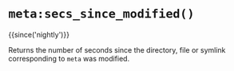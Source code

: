 # `meta:secs_since_modified()`

{{since('nightly')}}

Returns the number of seconds since the directory, file or symlink corresponding
to `meta` was modified.
